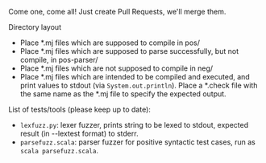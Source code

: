 Come one, come all! Just create Pull Requests, we'll merge them.

Directory layout

 - Place *.mj files which are supposed to compile in pos/
 - Place *.mj files which are supposed to parse successfully, but not compile, in pos-parser/
 - Place *.mj files which are not supposed to compile in neg/
 - Place *.mj files which are intended to be compiled and executed,
   and print values to stdout (via `System.out.println`).
   Place a *.check file with the same name as the *.mj file to specify the expected output.

List of tests/tools (please keep up to date):
* `lexfuzz.py`: lexer fuzzer, prints string to be lexed to stdout, expected result (in --lextest format) to stderr.
* `parsefuzz.scala`: parser fuzzer for positive syntactic test cases, run as `scala parsefuzz.scala`.
